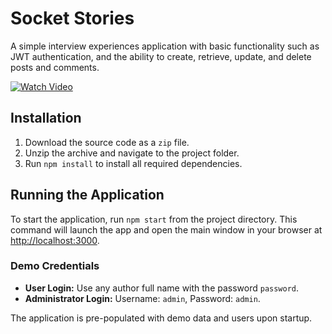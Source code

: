 # Socket Stories

A simple interview experiences application with basic functionality such as JWT authentication, and the ability to create, retrieve, update, and delete posts and comments.

[![Watch Video](https://github.com/mitupatil18/spring-web/assets/117500694/6169be05-4bb5-4c57-9c73-1c64d3ed8797)](https://drive.google.com/file/d/1eqKfEmFsQ1Enlc4qKTRBugcErvNgK0wj/view?usp=sharing)

## Installation

1. Download the source code as a `zip` file.
2. Unzip the archive and navigate to the project folder.
3. Run `npm install` to install all required dependencies.

## Running the Application

To start the application, run `npm start` from the project directory. This command will launch the app and open the main window in your browser at [http://localhost:3000](http://localhost:3000).

### Demo Credentials

- **User Login:** Use any author full name with the password `password`.
- **Administrator Login:** Username: `admin`, Password: `admin`.

The application is pre-populated with demo data and users upon startup.
